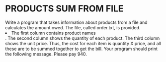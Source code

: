 <H1>PRODUCTS SUM FROM FILE</H1>
Write a program that takes information about products from a file and calculates the amount owed. The file, called order.txt, is provided. 
<li>The first column contains product names</li>. The second column shows the quantity of each product. The third column shows the unit price. Thus, the cost for each item is quantity X price, and all these are to be summed together to get the bill.
Your program should print the following message.
Please pay 940.
